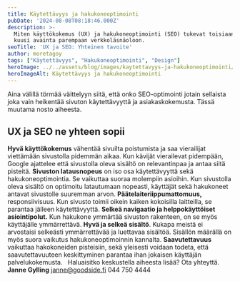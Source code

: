 ```yaml
---
title: Käytettävyys ja hakukoneoptimointi
pubDate: '2024-08-08T08:18:46.000Z'
description: >-
  Miten käyttökokemus (UX) ja hakukoneoptimointi (SEO) tukevat toisiaan. Lue
  kuusi avainta parempaan verkkoläsnäoloon.
seoTitle: 'UX ja SEO: Yhteinen tavoite'
author: moretagoy
tags: ["Käytettävyys", "Hakukoneoptimointi", "Design"]
heroImage: ../../assets/blog/images/kaytettavyys-ja-hakukoneoptimointi/featured.webp
heroImageAlt: Käytettävyys ja hakukoneoptimointi
---
```


Aina välillä törmää väittelyyn siitä, että onko SEO-optimointi jotain sellaista joka vain heikentää sivuton käytettävyyttä ja asiakaskokemusta. Tässä muutama nosto aiheesta.

## UX ja SEO ne yhteen sopii

**Hyvä käyttökokemus** vähentää sivuilta poistumista ja saa vierailijat viettämään sivustolla pidemmän aikaa. Kun kävijät vierailevat pidempään, Google ajattelee että sivustolla oleva sisältö on relevantinpaa ja antaa siitä pisteitä. **Sivuston latausnopeus** on iso osa käytettävyyttä sekä hakukoneoptimointia. Se vaikuttaa suoraa molempiin asioihin. Kun sivustolla oleva sisältö on optimoitu latautumaan nopeasti, käyttäjät sekä hakukoneet antavat sivustolle suuremman arvon. **Päätelaiteriippumattomuus,** responsiivisuus. Kun sivusto toimii oikein kaiken kokoisilla laitteilla, se parantaa jälleen käytettävyyttä. **Selkeä navigaatio ja helppokäyttöiset asiointipolut.** Kun hakukone ymmärtää sivuston rakenteen, on se myös käyttäjälle ymmärrettävä. **Hyvä ja selkeä sisältö**. Kukapa meistä ei arvostaisi selkeästi ymmärrettävää ja luettavaa sisältöä. Sisällön määrällä on myös suora vaikutus hakukoneoptimoinnin kannalta. **Saavutettavuus** vaikuttaa hakokoneiden pisteisiin, sekä yleisesti voidaan todeta, että saavutettavuuteen keskittyminen parantaa ihan jokaisen käyttäjän palvelukokemusta.   Haluaisitko keskustella aiheesta lisää? Ota yhteyttä.   **Janne Gylling** janne@goodside.fi 044 750 4444